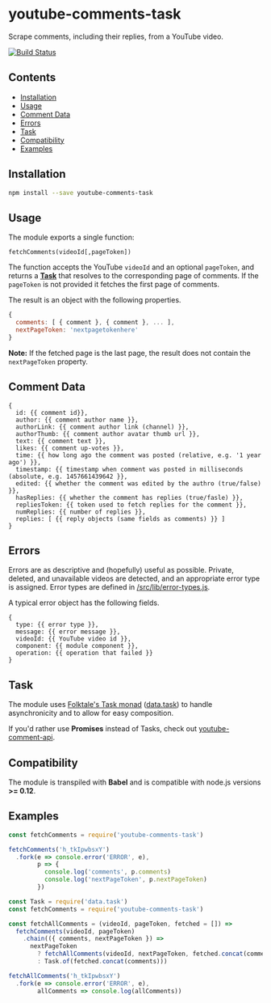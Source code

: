 # youtube-comments-task

Scrape comments, including their replies, from a YouTube video.

[![Build Status](https://travis-ci.org/philbot9/youtube-comments-task.svg?branch=master)](https://travis-ci.org/philbot9/youtube-comments-task)


## Contents

* [Installation](#installation)
* [Usage](#usage)
* [Comment Data](#comment-data)
* [Errors](#errors)
* [Task](#task)
* [Compatibility](#compatibility)
* [Examples](#examples)

## Installation

``` bash
npm install --save youtube-comments-task
```

## Usage

The module exports a single function:

`fetchComments(videoId[,pageToken])`

The function accepts the YouTube `videoId` and an optional `pageToken`, and returns a [**Task**](#task) that resolves to the corresponding page of comments. If the `pageToken` is not provided it fetches the first page of comments.

The result is an object with the following properties.

``` javascript
{
  comments: [ { comment }, { comment }, ... ],
  nextPageToken: 'nextpagetokenhere'
}
```

**Note:** If the fetched page is the last page, the result does not contain the `nextPageToken` property.

## Comment Data

```
{
  id: {{ comment id}},
  author: {{ comment author name }},
  authorLink: {{ comment author link (channel) }},
  authorThumb: {{ comment author avatar thumb url }},
  text: {{ comment text }},
  likes: {{ comment up-votes }},
  time: {{ how long ago the comment was posted (relative, e.g. '1 year ago') }},
  timestamp: {{ timestamp when comment was posted in milliseconds (absolute, e.g. 1457661439642 }},
  edited: {{ whether the comment was edited by the authro (true/false) }},
  hasReplies: {{ whether the comment has replies (true/fasle) }},
  repliesToken: {{ token used to fetch replies for the comment }},
  numReplies: {{ number of replies }},
  replies: [ {{ reply objects (same fields as comments) }} ]
}
```

## Errors

Errors are as descriptive and (hopefully) useful as possible. Private, deleted, and unavailable videos are detected, and an appropriate error type is assigned. Error types are defined in [/src/lib/error-types.js](/src/lib/error-types.js).

A typical error object has the following fields.

```
{
  type: {{ error type }},
  message: {{ error message }},
  videoId: {{ YouTube video id }},
  component: {{ module component }},
  operation: {{ operation that failed }}
}
```

## Task

The module uses [Folktale's Task monad](http://docs.folktalejs.org/en/latest/api/data/task/) ([data.task](https://github.com/folktale/data.task)) to handle asynchronicity and to allow for easy composition.

If you'd rather use **Promises** instead of Tasks, check out [youtube-comment-api](https://github.com/philbot9/youtube-comment-api).

## Compatibility

The module is transpiled with **Babel** and is compatible with node.js versions **>= 0.12**.

## Examples

``` javascript
const fetchComments = require('youtube-comments-task')

fetchComments('h_tkIpwbsxY')
  .fork(e => console.error('ERROR', e),
        p => {
          console.log('comments', p.comments)
          console.log('nextPageToken', p.nextPageToken)
        })
```

``` javascript
const Task = require('data.task')
const fetchComments = require('youtube-comments-task')

const fetchAllComments = (videoId, pageToken, fetched = []) =>
  fetchComments(videoId, pageToken)
    .chain(({ comments, nextPageToken }) =>
      nextPageToken
        ? fetchAllComments(videoId, nextPageToken, fetched.concat(comments))
        : Task.of(fetched.concat(comments)))

fetchAllComments('h_tkIpwbsxY')
  .fork(e => console.error('ERROR', e),
        allComments => console.log(allComments))

```
